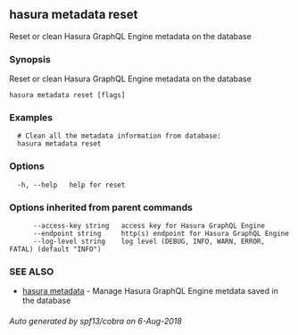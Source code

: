 ## hasura metadata reset

Reset or clean Hasura GraphQL Engine metadata on the database

### Synopsis

Reset or clean Hasura GraphQL Engine metadata on the database

```
hasura metadata reset [flags]
```

### Examples

```
  # Clean all the metadata information from database:
  hasura metadata reset
```

### Options

```
  -h, --help   help for reset
```

### Options inherited from parent commands

```
      --access-key string   access key for Hasura GraphQL Engine
      --endpoint string     http(s) endpoint for Hasura GraphQL Engine
      --log-level string    log level (DEBUG, INFO, WARN, ERROR, FATAL) (default "INFO")
```

### SEE ALSO

* [hasura metadata](hasura_metadata.md)	 - Manage Hasura GraphQL Engine metdata saved in the database

###### Auto generated by spf13/cobra on 6-Aug-2018
